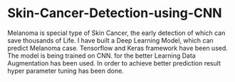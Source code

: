 # Skin-Cancer-Detection-using-CNN
Melanoma is special type of Skin Cancer, the early detection of which can save thousands of Life. I have built a Deep Learning Model, which can predict Melanoma case. Tensorflow and Keras framework have been used. The model is being trained on CNN. for the better Learning Data Augmentation has been used. In order to achieve better prediction result hyper parameter tuning has been done.
